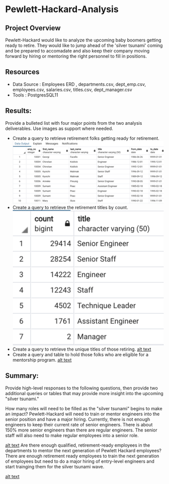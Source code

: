 # Pewlett-Hackard-Analysis

## Project Overview 
Pewlett-Hackard would like to analyze the upcoming baby boomers getting ready to retire.  They would like to jump ahead of the 'silver tsunami' coming and be prepared to accomadate and also keep their company moving forward by hiring or mentoring the right personnel to fill in positions. 

## Resources 
- Data Source : Employees ERD , departments.csv, dept_emp.csv, employees.csv, salaries.csv, titles.csv, dept_manager.csv 
- Tools : PostgresSQL11

## Results: 
Provide a bulleted list with four major points from the two analysis deliverables. Use images as support where needed.

- Create a query to retrieve retirement folks getting ready for retirement.
![alt text](https://github.com/JoePedroza/Pewlett-Hackard-Analysis/blob/main/retirement_titles.png)
- Create a query to retrieve the retirement titles by count. 
![alt text](https://github.com/JoePedroza/Pewlett-Hackard-Analysis/blob/main/retiring_titles.png)
- Create a query to retrieve the unique titles of those retiring. 
[alt text](https://github.com/JoePedroza/Pewlett-Hackard-Analysis/blob/main/unique_titles.png) 
- Create a query and table to hold those folks who are eligible for a mentorship program. 
[alt text](https://github.com/JoePedroza/Pewlett-Hackard-Analysis/blob/main/mentorship_eligibility.png) 

## Summary: 
Provide high-level responses to the following questions, then provide two additional queries or tables that may provide more insight into the upcoming "silver tsunami."

How many roles will need to be filled as the "silver tsunami" begins to make an impact?  Pewlett-Hackard will need to train or mentor engineers into the senior position and have a major hiring.  Currently, there is not enough engineers to keep their current rate of senior engineers.  There is about 150% more senior engineers than there are regular engineers.  The senior staff will also need to make regular employees into a senior role.

[alt text](https://github.com/JoePedroza/Pewlett-Hackard-Analysis/blob/main/mentorship_eligibility.png) 
Are there enough qualified, retirement-ready employees in the departments to mentor the next generation of Pewlett Hackard employees?  There are enough retirement ready employees to train the next generation of employees but need to do a major hiring of entry-level engineers and start trainging them for the silver tsunami wave.

[alt text](https://github.com/JoePedroza/Pewlett-Hackard-Analysis/blob/main/mentorship_by_title.png) 

